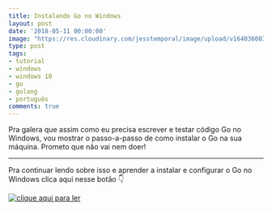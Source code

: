 ```yaml
---
title: Instalando Go no Windows
layout: post
date: '2018-05-11 00:00:00'
image: "https://res.cloudinary.com/jesstemporal/image/upload/v1640360835/covers/click-2_f4fsdc.png"
type: post
tags:
- tutorial
- windows
- windows 10
- go
- golang
- português
comments: true
---
```


Pra galera que assim como eu precisa escrever e testar código Go no Windows, vou mostrar o passo-a-passo de como instalar o Go na sua máquina. Prometo que não vai nem doer!

---

Pra continuar lendo sobre isso e aprender a instalar e configurar o Go no Windows clica aqui nesse botão 👇

[![clique aqui para ler](https://res.cloudinary.com/jesstemporal/image/upload/v1640370979/clique-aqui-para-ler_zie2kp.png)](https://medium.com/test-after-deploy/instalando-go-no-windows-7abed1db7546)
